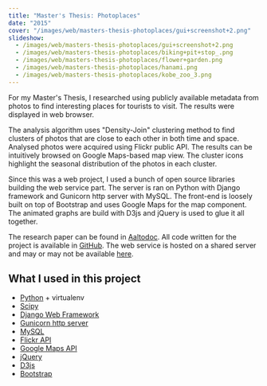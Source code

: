 ```yaml
---
title: "Master's Thesis: Photoplaces"
date: "2015"
cover: "/images/web/masters-thesis-photoplaces/gui+screenshot+2.png"
slideshow: 
  - /images/web/masters-thesis-photoplaces/gui+screenshot+2.png
  - /images/web/masters-thesis-photoplaces/biking+pit+stop_.png
  - /images/web/masters-thesis-photoplaces/flower+garden.png
  - /images/web/masters-thesis-photoplaces/hanami.png
  - /images/web/masters-thesis-photoplaces/kobe_zoo_3.png
---
```


For my Master's Thesis, I researched using publicly available metadata from photos to find interesting places for tourists to visit. The results were displayed in web browser.

The analysis algorithm uses "Density-Join" clustering method to find clusters of photos that are close to each other in both time and space. Analysed photos were acquired using Flickr public API. The results can be intuitively browsed on Google Maps-based map view. The cluster icons highlight the seasonal distribution of the photos in each cluster.

Since this was a web project, I used a bunch of open source libraries building the web service part. The server is ran on Python with Django framework and Gunicorn http server with MySQL. The front-end is loosely built on top of Bootstrap and uses Google Maps for the map component. The animated graphs are build with D3js and jQuery is used to glue it all together.

The research paper can be found in [Aaltodoc](https://aaltodoc.aalto.fi/handle/123456789/16348). All code written for the project is available in [GitHub](https://github.com/joonamo/photoplaces). The web service is hosted on a shared server and may or may not be available [here](http://joonamo.kapsi.fi/photoplaces/).

## What I used in this project

- [Python](https://www.python.org/) + virtualenv
- [Scipy](https://scipy.org/)
- [Django Web Framework](https://www.djangoproject.com/)
- [Gunicorn http server](http://gunicorn.org/)
- [MySQL](https://www.mysql.com/)
- [Flickr API](https://www.flickr.com/services/api/)
- [Google Maps API](https://developers.google.com/maps/)
- [jQuery](https://jquery.com/)
- [D3js](https://d3js.org/)
- [Bootstrap](https://getbootstrap.com/)
